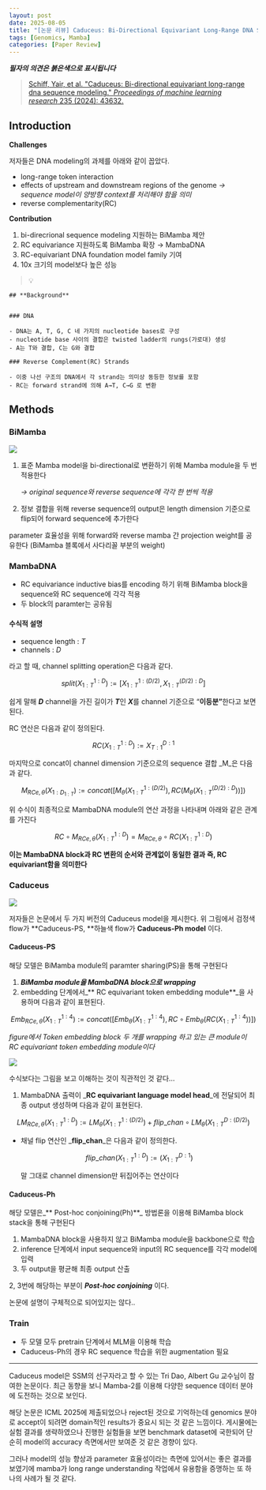 ```yaml
---
layout: post
date: 2025-08-05
title: "[논문 리뷰] Caduceus: Bi-Directional Equivariant Long-Range DNA Sequence Modeling"
tags: [Genomics, Mamba]
categories: [Paper Review]
---
```


<span class="notion-red">_**필자의 의견은 붉은색으로 표시됩니다**_</span>


> [Schiff, Yair, et al. "Caduceus: Bi-directional equivariant long-range dna sequence modeling." ](https://pmc.ncbi.nlm.nih.gov/articles/PMC12189541/)[_Proceedings of machine learning research_](https://pmc.ncbi.nlm.nih.gov/articles/PMC12189541/)[ 235 (2024): 43632.](https://pmc.ncbi.nlm.nih.gov/articles/PMC12189541/)



## Introduction


**Challenges**


저자들은 DNA modeling의 과제를 아래와 같이 꼽았다.

- long-range token interaction
- effects of upstream and downstream regions of the genome 
_→ sequence model이 양방향 context를 처리해야 함을 의미_
- reverse complementarity(RC)

**Contribution**

1. bi-direcrional sequence modeling 지원하는 BiMamba 제안
1. RC equivariance 지원하도록 BiMamba 확장 → MambaDNA
1. RC-equivariant DNA foundation model family 기여
1. 10x 크기의 model보다 높은 성능

> 💡 


	## **Background**


	### DNA

	- DNA는 A, T, G, C 네 가지의 nucleotide bases로 구성
	- nucleotide base 사이의 결합은 twisted ladder의 rungs(가로대) 생성
	- A는 T와 결합, C는 G와 결합

	### Reverse Complement(RC) Strands

	- 이중 나선 구조의 DNA에서 각 strand는 의미상 동등한 정보를 포함
	- RC는 forward strand에 의해 A→T, C→G 로 변환


## Methods



### BiMamba


![](https://prod-files-secure.s3.us-west-2.amazonaws.com/542b861c-36a8-4051-84e5-8804b6728dba/2c247d59-7815-4980-99f0-8f0d21f445a7/image.png?X-Amz-Algorithm=AWS4-HMAC-SHA256&X-Amz-Content-Sha256=UNSIGNED-PAYLOAD&X-Amz-Credential=ASIAZI2LB466RS7CJPTU%2F20250812%2Fus-west-2%2Fs3%2Faws4_request&X-Amz-Date=20250812T081226Z&X-Amz-Expires=3600&X-Amz-Security-Token=IQoJb3JpZ2luX2VjEMj%2F%2F%2F%2F%2F%2F%2F%2F%2F%2FwEaCXVzLXdlc3QtMiJGMEQCIE5eN%2BGtWsYpKf2o9%2FcWgnoj9ZaCCrwsos6jepQEvlqaAiBesCJsyOR1H0m0xxAA2qu%2FiMKFI%2FLH9PNus%2FezyNR6VSr%2FAwgREAAaDDYzNzQyMzE4MzgwNSIMTMSMVMYjX%2BOIvWZcKtwDtLHu6t0zBR06q%2FRPFEO52F%2FEDk7H6p4OjaWBf4KkOxb4UIzQYhSyY0yNB55FTlquJ8fNDxZ%2BESgMOgS%2Br8uwbdpHRamXdDInQQHNI7H3fbkI4Oe45gGhe%2FCUUqXBQ5T4e2n86BDneZjuUjNF%2FUbZMNwXtIcLm%2FABdgA8OWXFULjKtfaYnGh9gNjYmhKTjVljUvtf86cfJvrmOhdj8iUUvyLSNwtChp7FrhHsJbsJUmB4bi8OqJsa1FSutEPvSU6O%2FFiOU7MeAglCgXAQjh7RR2OrVvlbFNAPu8sYJUkQc6lgRm8afA%2FaG1q1lCjnZu65XhlCxs5B%2FWJT6%2FuFe616vJIxXcAjDgwnTf9dKDkVSzA%2FaYcsaplucRNgdDn9yWFCC41WFbti1x%2FR19yGDkzbu5TtkzAl2kTSntYQsTDFA7mswoQDLOHBKcNaF3bCHk6XUTUTo5ytZSwX5ZtFeihB0mn4I8xYRESexsWNLT%2FVcP1l1%2FLxpUNgF6LKyGXuOYrVCXe%2BJTKOVaRNGhLkVsIvxF8VPUHW%2Bk7KZGzb5RMJdpsUkX5nPk%2BEQxGZemtZF7wgAiopCnrcO7nYZ5izQF4wLdphzqVhkh3bs9QGcFjt5tuB31LvYYzfDlKI6qQwlOTrxAY6pgHAIAITUckmkqX3USqG7aW4DB3hmdEQ0LcuM2t2I3ct8U2Hm%2FNtalq1LGLClfCeQbGREjn9z0mZpPj80zIqFPu%2FICQhJy0aXrgKAuOGn9PqH%2FN6lSaL5ADKgzDAUCSgvfC%2BOXX6hCqILiN3IEEVjwJgWaeRc726dplL%2BaKhiiPbrsU1E8UPs0lEnUnBy43PWB%2FkBu1cK0%2BOqnpaFEAaNc6pwGEvmbrS&X-Amz-Signature=f776d0470aa38f2b77167ad60d2a52fc8a7c9b03c2e894a923f88a2900def9c1&X-Amz-SignedHeaders=host&x-amz-checksum-mode=ENABLED&x-id=GetObject)

1. 표준 Mamba model을 bi-directional로 변환하기 위해 Mamba module을 두 번 적용한다

	_→ original sequence와 reverse sequence에 각각 한 번씩 적용_

1. 정보 결합을 위해 reverse sequence의 output은 length dimension 기준으로 flip되어 forward sequence에 추가한다

parameter 효율성을 위해 forward와 reverse mamba 간 projection weight를 공유한다 (BiMamba 블록에서 사다리꼴 부분의 weight)



### MambaDNA

- RC equivariance inductive bias를 encoding 하기 위해 BiMamba block을 sequence와 RC sequence에 각각 적용
- 두 block의 paramter는 공유됨


#### 수식적 설명

- sequence length : _T_
- channels : _D_

라고 할 때,  channel splitting operation은 다음과 같다.


$$
split(X^{1:D}_{1:T}):=[X^{1:(D/2)}_{1:T},X^{(D/2):D}_{1:T}]
$$


<span class="notion-red">쉽게 말해 </span><span class="notion-red">_**D**_</span><span class="notion-red"> channel을 가진 길이가 </span><span class="notion-red">_**T**_</span><span class="notion-red">인 </span><span class="notion-red">_**X**_</span><span class="notion-red">를 channel 기준으로 “</span><span class="notion-red">**이등분”**</span><span class="notion-red">한다고 보면 된다.</span>


RC 연산은 다음과 같이 정의된다.


$$
RC(X^{1:D}_{1:T}):=X^{D:1}_{T:1}
$$


마지막으로 concat이 channel dimension 기준으로의 sequence 결합 _M_은 다음과 같다.


$$
M_{RCe,\theta}(X_{1:D_{1:T}}):=concat([M_{\theta}(X^{1:(D/2)}_{1:T}),RC(M_{\theta}(X^{(D/2):D}_{1:T}))])
$$


위 수식이 최종적으로 MambaDNA module의 연산 과정을 나타내며 아래와 같은 관계를 가진다


$$
RC\circ M_{RCe,\theta}(X^{1:D}_{1:T}) = M_{RCe,\theta} \circ RC(X^{1:D}_{1:T})
$$


**이는 MambaDNA block과 RC 변환의 순서와 관계없이 동일한 결과 즉, RC equivariant함을 의미한다**



### Caduceus


![](https://prod-files-secure.s3.us-west-2.amazonaws.com/542b861c-36a8-4051-84e5-8804b6728dba/f94a60d7-8145-473b-aef9-7c68d3ec604a/image.png?X-Amz-Algorithm=AWS4-HMAC-SHA256&X-Amz-Content-Sha256=UNSIGNED-PAYLOAD&X-Amz-Credential=ASIAZI2LB466RS7CJPTU%2F20250812%2Fus-west-2%2Fs3%2Faws4_request&X-Amz-Date=20250812T081226Z&X-Amz-Expires=3600&X-Amz-Security-Token=IQoJb3JpZ2luX2VjEMj%2F%2F%2F%2F%2F%2F%2F%2F%2F%2FwEaCXVzLXdlc3QtMiJGMEQCIE5eN%2BGtWsYpKf2o9%2FcWgnoj9ZaCCrwsos6jepQEvlqaAiBesCJsyOR1H0m0xxAA2qu%2FiMKFI%2FLH9PNus%2FezyNR6VSr%2FAwgREAAaDDYzNzQyMzE4MzgwNSIMTMSMVMYjX%2BOIvWZcKtwDtLHu6t0zBR06q%2FRPFEO52F%2FEDk7H6p4OjaWBf4KkOxb4UIzQYhSyY0yNB55FTlquJ8fNDxZ%2BESgMOgS%2Br8uwbdpHRamXdDInQQHNI7H3fbkI4Oe45gGhe%2FCUUqXBQ5T4e2n86BDneZjuUjNF%2FUbZMNwXtIcLm%2FABdgA8OWXFULjKtfaYnGh9gNjYmhKTjVljUvtf86cfJvrmOhdj8iUUvyLSNwtChp7FrhHsJbsJUmB4bi8OqJsa1FSutEPvSU6O%2FFiOU7MeAglCgXAQjh7RR2OrVvlbFNAPu8sYJUkQc6lgRm8afA%2FaG1q1lCjnZu65XhlCxs5B%2FWJT6%2FuFe616vJIxXcAjDgwnTf9dKDkVSzA%2FaYcsaplucRNgdDn9yWFCC41WFbti1x%2FR19yGDkzbu5TtkzAl2kTSntYQsTDFA7mswoQDLOHBKcNaF3bCHk6XUTUTo5ytZSwX5ZtFeihB0mn4I8xYRESexsWNLT%2FVcP1l1%2FLxpUNgF6LKyGXuOYrVCXe%2BJTKOVaRNGhLkVsIvxF8VPUHW%2Bk7KZGzb5RMJdpsUkX5nPk%2BEQxGZemtZF7wgAiopCnrcO7nYZ5izQF4wLdphzqVhkh3bs9QGcFjt5tuB31LvYYzfDlKI6qQwlOTrxAY6pgHAIAITUckmkqX3USqG7aW4DB3hmdEQ0LcuM2t2I3ct8U2Hm%2FNtalq1LGLClfCeQbGREjn9z0mZpPj80zIqFPu%2FICQhJy0aXrgKAuOGn9PqH%2FN6lSaL5ADKgzDAUCSgvfC%2BOXX6hCqILiN3IEEVjwJgWaeRc726dplL%2BaKhiiPbrsU1E8UPs0lEnUnBy43PWB%2FkBu1cK0%2BOqnpaFEAaNc6pwGEvmbrS&X-Amz-Signature=0fd322d0a6d9029997e5b6ba41283489e87014748db32e340a3ae02ad095d6c3&X-Amz-SignedHeaders=host&x-amz-checksum-mode=ENABLED&x-id=GetObject)


저자들은 논문에서 두 가지 버전의 Caduceus model을 제시한다. 위 그림에서 검정색 flow가 **Caduceus-PS, **하늘색 flow가 **Caduceus-Ph model** 이다.



#### Caduceus-PS


해당 모델은 BiMamba module의 paramter sharing(PS)을 통해 구현된다

1. _**BiMamba module을 MambaDNA block으로 wrapping**_
1. embedding 단계에서_** RC equivariant token embedding module**_을 사용하며 다음과 같이 표현된다.

$$
Emb_{RCe,\theta}(X^{1:4}_{1:T}):=concat([Emb_{\theta}(X^{1:4}_{1:T}),RC \circ Emb_{\theta}(RC(X^{1:4}_{1:T}))])
$$


_figure에서 Token embedding block 두 개를 wrapping 하고 있는 큰 module이 RC equivariant token embedding module이다_


![](https://prod-files-secure.s3.us-west-2.amazonaws.com/542b861c-36a8-4051-84e5-8804b6728dba/b175e4da-71eb-4e91-8c23-a06dabe673c9/image.png?X-Amz-Algorithm=AWS4-HMAC-SHA256&X-Amz-Content-Sha256=UNSIGNED-PAYLOAD&X-Amz-Credential=ASIAZI2LB466RS7CJPTU%2F20250812%2Fus-west-2%2Fs3%2Faws4_request&X-Amz-Date=20250812T081226Z&X-Amz-Expires=3600&X-Amz-Security-Token=IQoJb3JpZ2luX2VjEMj%2F%2F%2F%2F%2F%2F%2F%2F%2F%2FwEaCXVzLXdlc3QtMiJGMEQCIE5eN%2BGtWsYpKf2o9%2FcWgnoj9ZaCCrwsos6jepQEvlqaAiBesCJsyOR1H0m0xxAA2qu%2FiMKFI%2FLH9PNus%2FezyNR6VSr%2FAwgREAAaDDYzNzQyMzE4MzgwNSIMTMSMVMYjX%2BOIvWZcKtwDtLHu6t0zBR06q%2FRPFEO52F%2FEDk7H6p4OjaWBf4KkOxb4UIzQYhSyY0yNB55FTlquJ8fNDxZ%2BESgMOgS%2Br8uwbdpHRamXdDInQQHNI7H3fbkI4Oe45gGhe%2FCUUqXBQ5T4e2n86BDneZjuUjNF%2FUbZMNwXtIcLm%2FABdgA8OWXFULjKtfaYnGh9gNjYmhKTjVljUvtf86cfJvrmOhdj8iUUvyLSNwtChp7FrhHsJbsJUmB4bi8OqJsa1FSutEPvSU6O%2FFiOU7MeAglCgXAQjh7RR2OrVvlbFNAPu8sYJUkQc6lgRm8afA%2FaG1q1lCjnZu65XhlCxs5B%2FWJT6%2FuFe616vJIxXcAjDgwnTf9dKDkVSzA%2FaYcsaplucRNgdDn9yWFCC41WFbti1x%2FR19yGDkzbu5TtkzAl2kTSntYQsTDFA7mswoQDLOHBKcNaF3bCHk6XUTUTo5ytZSwX5ZtFeihB0mn4I8xYRESexsWNLT%2FVcP1l1%2FLxpUNgF6LKyGXuOYrVCXe%2BJTKOVaRNGhLkVsIvxF8VPUHW%2Bk7KZGzb5RMJdpsUkX5nPk%2BEQxGZemtZF7wgAiopCnrcO7nYZ5izQF4wLdphzqVhkh3bs9QGcFjt5tuB31LvYYzfDlKI6qQwlOTrxAY6pgHAIAITUckmkqX3USqG7aW4DB3hmdEQ0LcuM2t2I3ct8U2Hm%2FNtalq1LGLClfCeQbGREjn9z0mZpPj80zIqFPu%2FICQhJy0aXrgKAuOGn9PqH%2FN6lSaL5ADKgzDAUCSgvfC%2BOXX6hCqILiN3IEEVjwJgWaeRc726dplL%2BaKhiiPbrsU1E8UPs0lEnUnBy43PWB%2FkBu1cK0%2BOqnpaFEAaNc6pwGEvmbrS&X-Amz-Signature=560a9fe35e0b4e60047c9ad8f69331d31ecbb4475b3eb0b425a55cc72bfdf822&X-Amz-SignedHeaders=host&x-amz-checksum-mode=ENABLED&x-id=GetObject)


<span class="notion-red">수식보다는 그림을 보고 이해하는 것이 직관적인 것 같다…</span>

1. MambaDNA 출력이 _**RC equivariant language model head**_에 전달되어 최종 output 생성하며 다음과 같이 표현된다.

$$
LM_{RCe,\theta}(X^{1:D}_{1:T}):= LM_{\theta}(X^{1:(D/2)}_{1:T})+flip\_chan\circ LM_{\theta}(X^{D:(D/2)}_{1:T})
$$

- 채널 flip 연산인 _**flip\_chan**_은 다음과 같이 정의한다.

	$$
	flip\_chan(X^{1:D}_{1:T}):=(X^{D:1}_{1:T})
	$$


	말 그대로 channel dimension만 뒤집어주는 연산이다



#### Caduceus-Ph


해당 모델은_** Post-hoc conjoining(Ph)**_ 방법론을 이용해 BiMamba block stack을 통해 구현된다

1. MambaDNA block을 사용하지 않고 BiMamba module을 backbone으로 학습
1. inference 단계에서 input sequence와 input의 RC sequence를 각각 model에 입력
1. 두 output을 평균해 최종 output 산출

2, 3번에 해당하는 부분이 _**Post-hoc conjoining**_ 이다.


<span class="notion-red">논문에 설명이 구체적으로 되어있지는 않다..</span>



### Train

- 두 모델 모두 pretrain 단계에서 MLM을 이용해 학습
- Caduceus-Ph의 경우 RC sequence 학습을 위한 augmentation 필요

---


<span class="notion-red">Caduceus model은 SSM의 선구자라고 할 수 있는 Tri Dao, Albert Gu 교수님이 참여한 논문이다. 최근 동향을 보니 Mamba-2를 이용해 다양한 sequence 데이터 분야에 도전하는 것으로 보인다.</span>


<span class="notion-red">해당 논문은 ICML 2025에 제출되었으나 reject된 것으로 기억하는데 genomics 분야로 accept이 되려면 domain적인 results가 중요시 되는 것 같은 느낌이다. 게시물에는 실험 결과를 생략하였으나 진행한 실험들을 보면 benchmark dataset에 국한되어 단순히 model의 accuracy 측면에서만 보여준 것 같은 경향이 있다.</span>


<span class="notion-red">그러나 model의 성능 향상과 parameter 효율성이라는 측면에 있어서는 좋은 결과를 보였기에 mamba가 long range understanding 작업에서 유용함을 증명하는 또 하나의 사례가 될 것 같다.</span>


